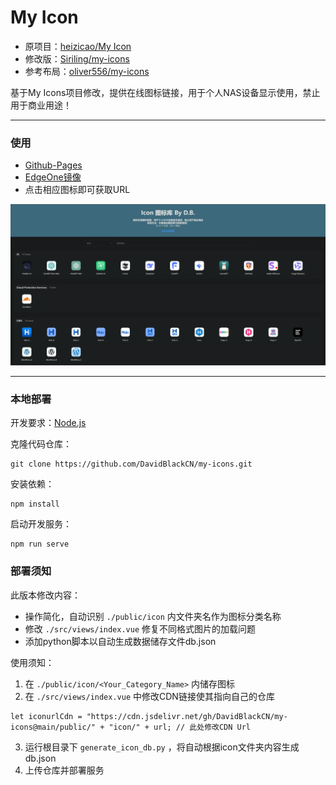 # My Icon


- 原项目：[heizicao/My Icon](https://gitee.com/heizicao/my-icon)
- 修改版：[Siriling/my-icons](https://github.com/Siriling/my-icons)
- 参考布局：[oliver556/my-icons](https://github.com/oliver556/my-icons)

基于My Icons项目修改，提供在线图标链接，用于个人NAS设备显示使用，禁止用于商业用途！

---

### 使用

- [Github-Pages](https://davidblackcn.github.io/my-icons)
- [EdgeOne镜像](https://icon.davidblackcn.cc)
- 点击相应图标即可获取URL

![show](public/show.png)

---

### 本地部署

开发要求：[Node.js](http://nodejs.org/)

克隆代码仓库：
```shell
git clone https://github.com/DavidBlackCN/my-icons.git
```

安装依赖：
```shell
npm install
```

启动开发服务：
```shell
npm run serve
```

### 部署须知

此版本修改内容：

- 操作简化，自动识别 `./public/icon` 内文件夹名作为图标分类名称
- 修改 `./src/views/index.vue` 修复不同格式图片的加载问题
- 添加python脚本以自动生成数据储存文件db.json

使用须知：

1. 在 `./public/icon/<Your_Category_Name>` 内储存图标
2. 在 `./src/views/index.vue` 中修改CDN链接使其指向自己的仓库
```
let iconurlCdn = "https://cdn.jsdelivr.net/gh/DavidBlackCN/my-icons@main/public/" + "icon/" + url; // 此处修改CDN Url
```
3. 运行根目录下 `generate_icon_db.py` ，将自动根据icon文件夹内容生成db.json
4. 上传仓库并部署服务






